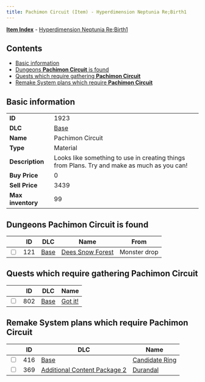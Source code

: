 ```yaml
---
title: Pachimon Circuit (Item) - Hyperdimension Neptunia Re;Birth1
---
```


[**Item Index**](/neptunia/rb1/item/index.html) - [Hyperdimension Neptunia Re;Birth1](/neptunia/rb1)

## Contents

- [Basic information](#basic-information)
- [Dungeons **Pachimon Circuit** is found](#dungeons-pachimon-circuit-is-found)
- [Quests which require gathering **Pachimon Circuit**](#quests-which-require-gathering-pachimon-circuit)
- [Remake System plans which require **Pachimon Circuit**](#remake-system-plans-which-require-pachimon-circuit)
## Basic information

|   |   |
| -- | -- |
| **ID** | 1923 |
| **DLC** | [Base](/neptunia/rb1/dlc/1-base.html) |
| **Name** | Pachimon Circuit |
| **Type** | Material |
| **Description** | Looks like something to use in creating things from Plans. Try and make as much as you can! |
| **Buy Price** | 0 |
| **Sell Price** | 3439 |
| **Max inventory** | 99 |


## Dungeons **Pachimon Circuit** is found

|    | ID | DLC | Name | From |
| -- | -- | --- | ---- | ---- |
| <input type="checkbox" id="rb1-dungeon-1-121" class="trackbox" /> | 121 | [Base](/neptunia/rb1/dlc/1-base.html) | [Dees Snow Forest](/neptunia/rb1/dungeon/1-121-dees-snow-forest.html) | Monster drop |


## Quests which require gathering **Pachimon Circuit**

|    | ID | DLC | Name |
| -- | -- | --- | ---- |
| <input type="checkbox" id="rb1-quest-1-802" class="trackbox" /> | 802 | [Base](/neptunia/rb1/dlc/1-base.html) | [Got it!](/neptunia/rb1/quest/1-802-got-it.html) |


## Remake System plans which require **Pachimon Circuit**

|    | ID | DLC | Name |
| -- | -- | --- | ---- |
| <input type="checkbox" id="rb1-quest-1-416" class="trackbox" /> | 416 | [Base](/neptunia/rb1/dlc/1-base.html) | [Candidate Ring](/neptunia/rb1/quest/1-416-candidate-ring.html) |
| <input type="checkbox" id="rb1-quest-11-369" class="trackbox" /> | 369 | [Additional Content Package 2](/neptunia/rb1/dlc/11-pack2.html) | [Durandal](/neptunia/rb1/quest/11-369-durandal.html) |
